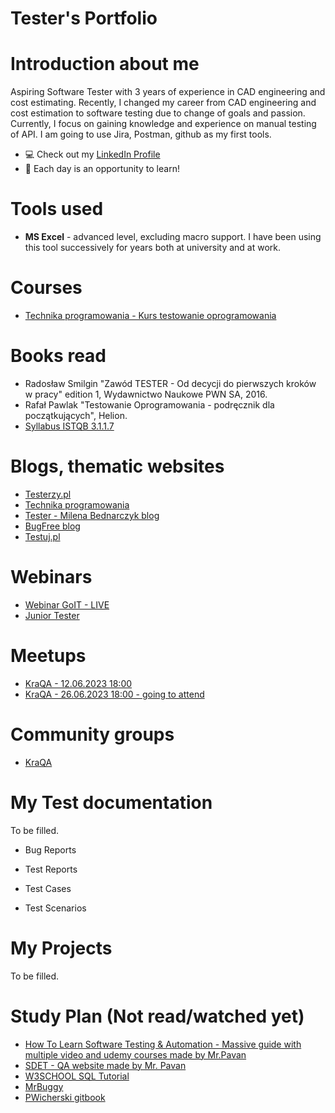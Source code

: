 # Tester's Portfolio

# Introduction about me
Aspiring Software Tester with 3 years of experience in CAD engineering and cost estimating. Recently, I changed my career from CAD engineering and cost estimation to software testing due to change of goals and passion.
Currently, I focus on gaining knowledge and experience on manual testing of API. I am going to use Jira, Postman, github as my first tools.
* 💻 Check out my [LinkedIn Profile](https://www.linkedin.com/in/karol-migon/)
* 🔎 Each day is an opportunity to learn!
# Tools used
* **MS Excel** - advanced level, excluding macro support. I have been using this tool successively for years both at university and at work.
# Courses
* [Technika programowania - Kurs testowanie oprogramowania](https://www.youtube.com/watch?v=IBwa2qqVJ9g)
# Books read
* Radosław Smilgin "Zawód TESTER - Od decycji do pierwszych kroków w pracy" edition 1, Wydawnictwo Naukowe PWN SA, 2016.
* Rafał Pawlak "Testowanie Oprogramowania - podręcznik dla początkujących", Helion.
* [Syllabus ISTQB 3.1.1.7](https://sjsi.org/download/6351/?tmstv=1686117277)
# Blogs, thematic websites
* [Testerzy.pl](https://testerzy.pl/)
* [Technika programowania](https://www.youtube.com/@TechnikaProgramowania)
* [Tester - Milena Bednarczyk blog](https://tester.milenabednarczyk.pl/)
* [BugFree blog](https://bugfreeblog.com/)
* [Testuj.pl](https://www.youtube.com/@testujplcommunity/featured)
# Webinars
* [Webinar GoIT - LIVE](https://w.goit.global/pl/?utm_source=google&utm_medium=cpc&utm_campaign=20210975415&utm_term=149250736786|660259163913||goit%20webinar&gad=1&gclid=Cj0KCQjwj_ajBhCqARIsAA37s0xGVdJP7670mJRVtXR3Q-5OrDd926rzp8Yd_ep_N5NUwmJ_gsUn98kaAiqmEALw_wcB)
* [Junior Tester](https://www.youtube.com/watch?v=6hj1xXokWWU)
# Meetups
* [KraQA - 12.06.2023 18:00](https://www.meetup.com/pl-PL/kraqa-pl/events/293991834/)
* [KraQA - 26.06.2023 18:00 - going to attend](https://www.meetup.com/pl-PL/kraqa-pl/events/294225223/)
# Community groups
* [KraQA](https://www.meetup.com/pl-PL/KraQA-pl/)
# My Test documentation
To be filled. 

* Bug Reports

* Test Reports

* Test Cases

* Test Scenarios

# My Projects
To be filled.

# Study Plan (Not read/watched yet)
* [How To Learn Software Testing & Automation - Massive guide with multiple video and udemy courses made by Mr.Pavan](https://www.youtube.com/watch?v=F7W0N8ABt6Y)
* [SDET - QA website made by Mr. Pavan](https://www.pavantestingtools.com/)
* [W3SCHOOL SQL Tutorial](https://www.w3schools.com/sql/)
* [MrBuggy](http://mrbuggy.pl/)
* [PWicherski gitbook](https://pwicherski.gitbook.io/testowanie-oprogramowania/)
